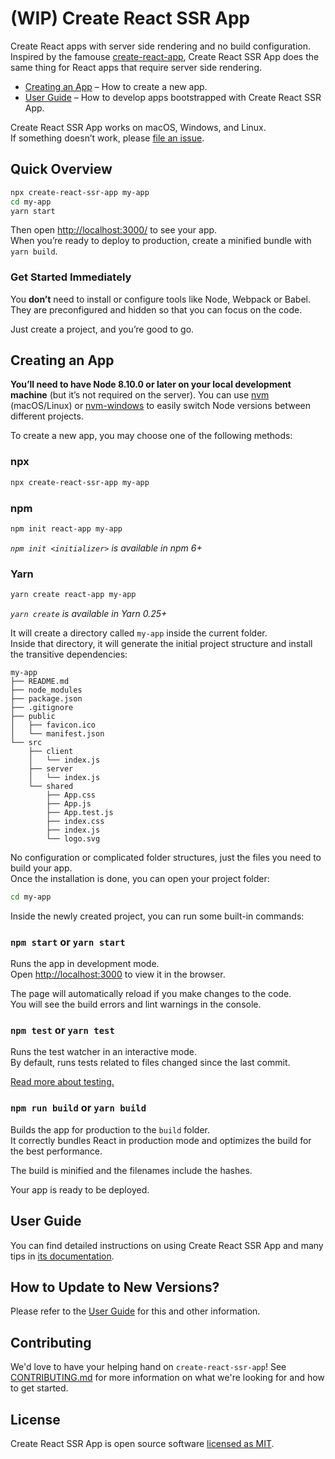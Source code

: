 # (WIP) Create React SSR App

Create React apps with server side rendering and no build configuration. Inspired by the famouse [create-react-app](https://facebook.github.io/create-react-app/), Create React SSR App does the same thing for React apps that require server side rendering.

- [Creating an App](#creating-an-app) – How to create a new app.
- [User Guide](https://trustworktech.github.io/create-react-ssr-app/) – How to develop apps bootstrapped with Create React SSR App.

Create React SSR App works on macOS, Windows, and Linux.<br>
If something doesn’t work, please [file an issue](https://github.com/trustworktech/create-react-ssr-app/issues/new).

## Quick Overview

```sh
npx create-react-ssr-app my-app
cd my-app
yarn start
```

Then open [http://localhost:3000/](http://localhost:3000/) to see your app.<br>
When you’re ready to deploy to production, create a minified bundle with `yarn build`.

### Get Started Immediately

You **don’t** need to install or configure tools like Node, Webpack or Babel.<br>
They are preconfigured and hidden so that you can focus on the code.

Just create a project, and you’re good to go.

## Creating an App

**You’ll need to have Node 8.10.0 or later on your local development machine** (but it’s not required on the server). You can use [nvm](https://github.com/creationix/nvm#installation) (macOS/Linux) or [nvm-windows](https://github.com/coreybutler/nvm-windows#node-version-manager-nvm-for-windows) to easily switch Node versions between different projects.

To create a new app, you may choose one of the following methods:

### npx

```sh
npx create-react-ssr-app my-app
```

### npm

```sh
npm init react-app my-app
```

_`npm init <initializer>` is available in npm 6+_

### Yarn

```sh
yarn create react-app my-app
```

_`yarn create` is available in Yarn 0.25+_

It will create a directory called `my-app` inside the current folder.<br>
Inside that directory, it will generate the initial project structure and install the transitive dependencies:

```
my-app
├── README.md
├── node_modules
├── package.json
├── .gitignore
├── public
│   ├── favicon.ico
│   └── manifest.json
└── src
    ├── client
    │   └── index.js
    ├── server
    │   └── index.js
    └── shared
        ├── App.css
        ├── App.js
        ├── App.test.js
        ├── index.css
        ├── index.js
        └── logo.svg
```

No configuration or complicated folder structures, just the files you need to build your app.<br>
Once the installation is done, you can open your project folder:

```sh
cd my-app
```

Inside the newly created project, you can run some built-in commands:

### `npm start` or `yarn start`

Runs the app in development mode.<br>
Open [http://localhost:3000](http://localhost:3000) to view it in the browser.

The page will automatically reload if you make changes to the code.<br>
You will see the build errors and lint warnings in the console.

### `npm test` or `yarn test`

Runs the test watcher in an interactive mode.<br>
By default, runs tests related to files changed since the last commit.

[Read more about testing.](https://facebook.github.io/create-react-app/docs/running-tests)

### `npm run build` or `yarn build`

Builds the app for production to the `build` folder.<br>
It correctly bundles React in production mode and optimizes the build for the best performance.

The build is minified and the filenames include the hashes.<br>

Your app is ready to be deployed.

## User Guide

You can find detailed instructions on using Create React SSR App and many tips in [its documentation](https://trustworktech.github.io/create-react-ssr-app/).

## How to Update to New Versions?

Please refer to the [User Guide](https://trustworktech.github.io/create-react-ssr-app/docs/updating-to-new-releases) for this and other information.

## Contributing

We'd love to have your helping hand on `create-react-ssr-app`! See [CONTRIBUTING.md](CONTRIBUTING.md) for more information on what we're looking for and how to get started.

## License

Create React SSR App is open source software [licensed as MIT](https://github.com/trustworktech/create-react-ssr-app/blob/master/LICENSE).
